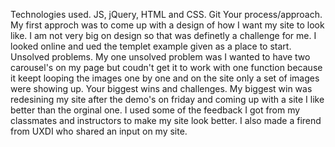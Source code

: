 Technologies used.
JS, jQuery, HTML and CSS. 
Git 
Your process/approach.
My first approch was to come up with a design of how I want my site to look like. I am not very big on design so that was definetly a challenge for me. I looked online and ued the templet example given as a place to start. 
Unsolved problems.
My one unsolved problem was I wanted to have two carousel's on my page but coudn't get it to work with one function because it keept looping the images one by one and on the site only a set of images were showing up. 
Your biggest wins and challenges.
My biggest win was redesining my site after the demo's on friday and coming up with a site I like better than the orginal one. I used some of the feedback I got from my classmates and instructors to make my site look better. I also made a firend from UXDI who shared an input on my site. 
